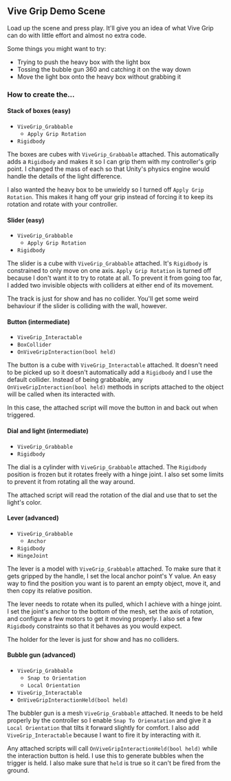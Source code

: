 ## Vive Grip Demo Scene

Load up the scene and press play. It'll give you an idea of what Vive Grip can do with little effort and almost no extra code.

Some things you might want to try:

- Trying to push the heavy box with the light box
- Tossing the bubble gun 360 and catching it on the way down
- Move the light box onto the heavy box without grabbing it

### How to create the...

#### Stack of boxes (easy)

- `ViveGrip_Grabbable`
  - `Apply Grip Rotation`
- `Rigidbody`

The boxes are cubes with `ViveGrip_Grabbable` attached. This automatically adds a `Rigidbody` and makes it so I can grip them with my controller's grip point. I changed the mass of each so that Unity's physics engine would handle the details of the Iight difference.

I also wanted the heavy box to be unwieldy so I turned off `Apply Grip Rotation`. This makes it hang off your grip instead of forcing it to keep its rotation and rotate with your controller.

#### Slider (easy)

- `ViveGrip_Grabbable`
  - `Apply Grip Rotation`
- `Rigidbody`

The slider is a cube with `ViveGrip_Grabbable` attached. It's `Rigidbody` is constrained to only move on one axis. `Apply Grip Rotation` is turned off because I don't want it to try to rotate at all. To prevent it from going too far, I added two invisible objects with colliders at either end of its movement.

The track is just for show and has no collider. You'll get some weird behaviour if the slider is colliding with the wall, however.

#### Button (intermediate)

- `ViveGrip_Interactable`
- `BoxCollider`
- `OnViveGripInteraction(bool held)`

The button is a cube with `ViveGrip_Interactable` attached. It doesn't need to be picked up so it doesn't automatically add a `Rigidbody` and I use the default collider. Instead of being grabbable, any `OnViveGripInteraction(bool held)` methods in scripts attached to the object will be called when its interacted with.

In this case, the attached script will move the button in and back out when triggered.

#### Dial and light (intermediate)

- `ViveGrip_Grabbable`
- `Rigidbody`

The dial is a cylinder with `ViveGrip_Grabbable` attached. The `Rigidbody` position is frozen but it rotates freely with a hinge joint. I also set some limits to prevent it from rotating all the way around.

The attached script will read the rotation of the dial and use that to set the light's color.

#### Lever (advanced)

- `ViveGrip_Grabbable`
  - `Anchor`
- `Rigidbody`
- `HingeJoint`

The lever is a model with `ViveGrip_Grabbable` attached. To make sure that it gets gripped by the handle, I set the local anchor point's Y value. An easy way to find the position you want is to parent an empty object, move it, and then copy its relative position.

The lever needs to rotate when its pulled, which I achieve with a hinge joint. I set the joint's anchor to the bottom of the mesh, set the axis of rotation, and configure a few motors to get it moving properly. I also set a few `Rigidbody` constraints so that it behaves as you would expect.

The holder for the lever is just for show and has no colliders.

#### Bubble gun (advanced)

- `ViveGrip_Grabbable`
  - `Snap to Orientation`
  - `Local Orientation`
- `ViveGrip_Interactable`
- `OnViveGripInteractionHeld(bool held)`

The bubbler gun is a mesh `ViveGrip_Grabbable` attached. It needs to be held properly by the controller so I enable `Snap To Orienatation` and give it a `Local Orientation` that tilts it forward slightly for comfort. I also add `ViveGrip_Interactable` because I want to fire it by interacting with it.

Any attached scripts will call `OnViveGripInteractionHeld(bool held)` while the interaction button is held. I use this to generate bubbles when the trigger is held. I also make sure that `held` is true so it can't be fired from the ground.
